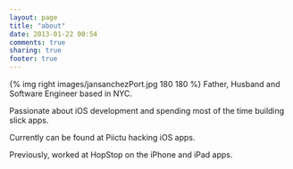 ```yaml
---
layout: page
title: "about"
date: 2013-01-22 00:54
comments: true
sharing: true
footer: true
---
```

{% img right images/jansanchezPort.jpg 180 180 %}
Father, Husband and Software Engineer based in NYC. 

Passionate about iOS development and spending most of
the time building slick apps.

Currently can be found at Piictu hacking iOS apps.

Previously, worked at HopStop on the iPhone and iPad apps.
 